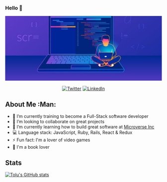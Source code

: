 ### Hello 👋

<p align="center">
  <img width="1100" height="auto" src="Tolu.jpg">
</p>

<p align="center">
  <a href="https://twitter.com/Littletolu" target="_blank"><img src="https://img.shields.io/badge/Twitter-1DA1F2.svg?&style=for-the-badge&logo=twitter&logoColor=white" alt="Twitter"></a>
   <a href="https://www.linkedin.com/in/toluwase-ajise-9b40411b2/" target="_blank"><img src="https://img.shields.io/badge/LinkedIn-%230077B5.svg?&style=for-the-badge&logo=linkedin&logoColor=white" alt="LinkedIn"></a>
</p>

## About Me :Man:

- 🔭 I’m currently training to become a Full-Stack software developer
- 👯 I’m looking to collaborate on great projects
- 🌱 I’m currently learning how to build great software at <a href="https://www.microverse.org/">Microverse Inc</a>
- :computer: Language stack: JavaScript, Ruby, Rails, React & Redux
- ⚡ Fun fact: I'm a lover of video games
- :book: I'm a book lover

## Stats
[![Tolu's GitHub stats](https://github-readme-stats.vercel.app/api?username=Whoistolu&count_private=true)](https://github.com/Whoistolu)


